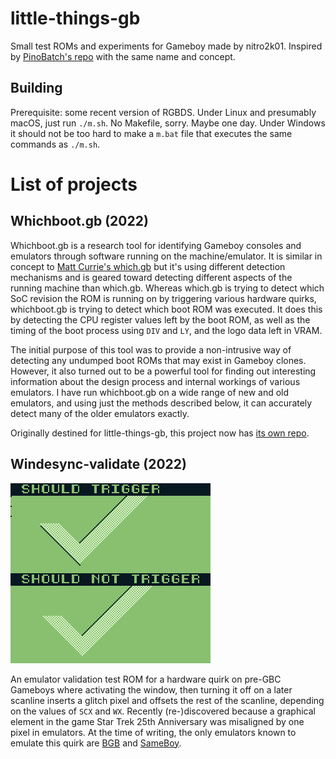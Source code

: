 # little-things-gb
Small test ROMs and experiments for Gameboy made by nitro2k01. Inspired by [PinoBatch's repo](https://github.com/pinobatch/little-things-gb) with the same name and concept. 

## Building
Prerequisite: some recent version of RGBDS. Under Linux and presumably macOS, just run `./m.sh`. No Makefile, sorry. Maybe one day. Under Windows it should not be too hard to make a `m.bat` file that executes the same commands as `./m.sh`.

# List of projects

## Whichboot.gb (2022)

Whichboot.gb is a research tool for identifying Gameboy consoles and emulators through software running on the machine/emulator. It is similar in concept to [Matt Currie's which.gb](https://github.com/mattcurrie/which.gb) but it's using different detection mechanisms and is geared toward detecting different aspects of the running machine than which.gb. Whereas which.gb is trying to detect which SoC revision the ROM is running on by triggering various hardware quirks, whichboot.gb is trying to detect which boot ROM was executed. It does this by detecting the CPU register values left by the boot ROM, as well as the timing of the boot process using `DIV` and `LY`, and the logo data left in VRAM. 

The initial purpose of this tool was to provide a non-intrusive way of detecting any undumped boot ROMs that may exist in Gameboy clones. However, it also turned out to be a powerful tool for finding out interesting information about the design process and internal workings of various emulators. I have run whichboot.gb on a wide range of new and old emulators, and using just the methods described below, it can accurately detect many of the older emulators exactly.

Originally destined for little-things-gb, this project now has [its own repo](https://github.com/nitro2k01/whichboot.gb).

## Windesync-validate (2022)

![Windesync-validate running in BGB screenshot](windesync-validate/images/screenshot.png)

An emulator validation test ROM for a hardware quirk on pre-GBC Gameboys where activating the window, then turning it off on a later scanline inserts a glitch pixel and offsets the rest of the scanline, depending on the values of `SCX` and `WX`. Recently (re-)discovered because a graphical element in the game Star Trek 25th Anniversary was misaligned by one pixel in emulators. At the time of writing, the only emulators known to emulate this quirk are [BGB](https://bgb.bircd.org/) and [SameBoy](https://sameboy.github.io/).
